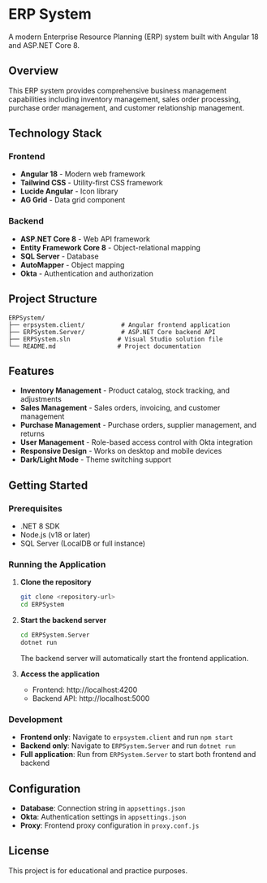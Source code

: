 # ERP System

A modern Enterprise Resource Planning (ERP) system built with Angular 18 and ASP.NET Core 8.

## Overview

This ERP system provides comprehensive business management capabilities including inventory management, sales order processing, purchase order management, and customer relationship management.

## Technology Stack

### Frontend
- **Angular 18** - Modern web framework
- **Tailwind CSS** - Utility-first CSS framework
- **Lucide Angular** - Icon library
- **AG Grid** - Data grid component

### Backend
- **ASP.NET Core 8** - Web API framework
- **Entity Framework Core 8** - Object-relational mapping
- **SQL Server** - Database
- **AutoMapper** - Object mapping
- **Okta** - Authentication and authorization

## Project Structure

```
ERPSystem/
├── erpsystem.client/          # Angular frontend application
├── ERPSystem.Server/          # ASP.NET Core backend API
├── ERPSystem.sln             # Visual Studio solution file
└── README.md                 # Project documentation
```

## Features

- **Inventory Management** - Product catalog, stock tracking, and adjustments
- **Sales Management** - Sales orders, invoicing, and customer management
- **Purchase Management** - Purchase orders, supplier management, and returns
- **User Management** - Role-based access control with Okta integration
- **Responsive Design** - Works on desktop and mobile devices
- **Dark/Light Mode** - Theme switching support

## Getting Started

### Prerequisites
- .NET 8 SDK
- Node.js (v18 or later)
- SQL Server (LocalDB or full instance)

### Running the Application

1. **Clone the repository**
   ```bash
   git clone <repository-url>
   cd ERPSystem
   ```

2. **Start the backend server**
   ```bash
   cd ERPSystem.Server
   dotnet run
   ```
   The backend server will automatically start the frontend application.

3. **Access the application**
   - Frontend: http://localhost:4200
   - Backend API: http://localhost:5000

### Development

- **Frontend only**: Navigate to `erpsystem.client` and run `npm start`
- **Backend only**: Navigate to `ERPSystem.Server` and run `dotnet run`
- **Full application**: Run from `ERPSystem.Server` to start both frontend and backend

## Configuration

- **Database**: Connection string in `appsettings.json`
- **Okta**: Authentication settings in `appsettings.json`
- **Proxy**: Frontend proxy configuration in `proxy.conf.js`

## License

This project is for educational and practice purposes.
